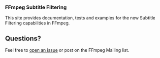 

###  FFmpeg Subtitle Filtering


This site provides documentation, tests and examples for the new Subtitle Filtering capabilities in FFmpeg.
 


## Questions?

Feel free to [open an issue](https://github.com/softworkz/ffmpeg_subtitlefiltering/issues/new/choose) or post on the FFmpeg Mailing list.


